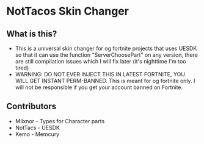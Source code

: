 # NotTacos Skin Changer
## What is this?
- This is a universal skin changer for og fortnite projects that uses UESDK so that it can use the function "ServerChoosePart" on any version, there are still compilation issues which I will fix later (it's nighttime I'm too tired)
- WARNING: DO NOT EVER INJECT THIS IN LATEST FORTNITE, YOU WILL GET INSTANT PERM-BANNED. This is meant for og fortnite only. I will not be responsible if you get your account banned on Fortnite. 
## Contributors
- Milxnor - Types for Character parts
- NotTacs - UESDK
- Kemo - Memcury
